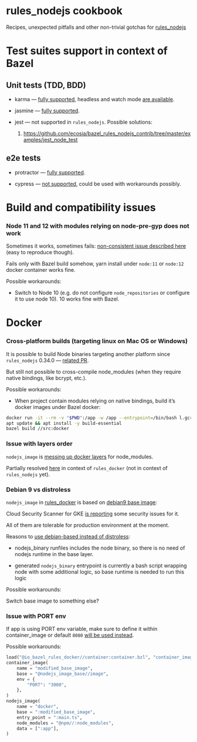 # rules_nodejs cookbook 

Recipes, unexpected pitfalls and other non-trivial gotchas for [rules_nodejs](https://github.com/bazelbuild/rules_nodejs/)

# Test suites support in context of Bazel

## Unit tests (TDD, BDD)

+ karma — [fully supported](https://www.npmjs.com/package/@bazel/karma), headless and watch mode [are available](https://bazelbuild.github.io/rules_nodejs/Karma.html).
    
+ jasmine — [fully supported](https://bazelbuild.github.io/rules_nodejs/Jasmine.html).

- jest — not supported in `rules_nodejs`. Possible solutions:

  1. https://github.com/ecosia/bazel_rules_nodejs_contrib/tree/master/examples/jest_node_test


## e2e tests

+ protractor — [fully supported](https://bazelbuild.github.io/rules_nodejs/Protractor.html).

- cypress — [not supported](https://github.com/bazelbuild/rules_nodejs/issues/607), could be used with workarounds possibly.


# Build and compatibility issues

### Node 11 and 12 with modules relying on node-pre-gyp does not work

Sometimes it works, sometimes fails: [non-consistent issue described here](https://github.com/bazelbuild/rules_nodejs/issues/930) (easy to reproduce though).

Fails only with Bazel build somehow, yarn install under `node:11` or `node:12` docker container works fine.

Possible workarounds:

- Switch to Node 10 (e.g. do not configure `node_repositories` or configure it to use node 10). 10 works fine with Bazel.

# Docker

### Cross-platform builds (targeting linux on Mac OS or Windows)

It is possible to build Node binaries targeting another platform since `rules_nodejs` 0.34.0 — [related PR](https://github.com/bazelbuild/rules_nodejs/pull/827).

But still not possible to cross-compile node_modules (when they require native bindings, like bcrypt, etc.).

Possible workarounds:

- When project contain modules relying on native bindings, build it’s docker images under Bazel docker:

```bash
docker run -it --rm -v "$PWD":/app -w /app --entrypoint=/bin/bash l.gcr.io/google/bazel:0.28.0
apt update && apt install -y build-essential
bazel build //src:docker
```


### Issue with layers order

`nodejs_image` is [messing up docker layers](https://github.com/bazelbuild/rules_nodejs/pull/863) for node_modules.

Partially resolved [here](https://github.com/bazelbuild/rules_docker/pull/1000) in context of `rules_docker` (not in context of `rules_nodejs` yet).


### Debian 9 vs distroless

`nodejs_image` in [rules_docker](https://github.com/bazelbuild/rules_docker) is based on [debian9 base image](https://github.com/bazelbuild/rules_docker/blob/b361f3b7982ad3633daa0a4ad2cb44890c74177b/nodejs/image.bzl#L51):

Cloud Security Scanner for GKE [is reporting](https://github.com/bazelbuild/rules_docker/issues/1068) some security issues for it.

All of them are tolerable for production environment at the moment.

Reasons to [use debian-based instead of distroless](https://github.com/bazelbuild/rules_docker/pull/254):

- nodejs_binary runfiles includes the node binary, so there is no need of nodejs runtime in the base layer.

- generated `nodejs_binary` entrypoint is currently a bash script wrapping node with some additional logic, so base runtime is needed to run this logic 

Possible workarounds:

Switch base image to something else?


### Issue with PORT env

If app is using PORT env variable, make sure to define it within container_image or default `8080` [will be used instead](https://github.com/GoogleContainerTools/base-images-docker/blob/6e6fdf4ac44ca1cf8f3dfd6fd91f9fc0dae5ffbb/debian9/BUILD#L71).

Possible workarounds:

```python
load("@io_bazel_rules_docker//container:container.bzl", "container_image")
container_image(
    name = "modified_base_image",
    base = "@nodejs_image_base//image",
    env = {
        "PORT": "3000",
    },
)
nodejs_image(
    name = "docker",
    base = ":modified_base_image",
    entry_point = ":main.ts",
    node_modules = "@npm//:node_modules",
    data = [":app"],
)
```

